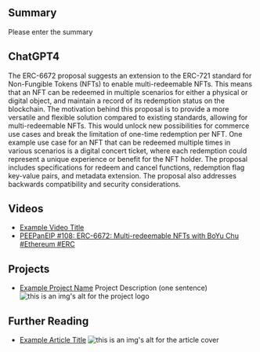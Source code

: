 ## Summary

Please enter the summary

## ChatGPT4

The ERC-6672 proposal suggests an extension to the ERC-721 standard for Non-Fungible Tokens (NFTs) to enable multi-redeemable NFTs. This means that an NFT can be redeemed in multiple scenarios for either a physical or digital object, and maintain a record of its redemption status on the blockchain. The motivation behind this proposal is to provide a more versatile and flexible solution compared to existing standards, allowing for multi-redeemable NFTs. This would unlock new possibilities for commerce use cases and break the limitation of one-time redemption per NFT. One example use case for an NFT that can be redeemed multiple times in various scenarios is a digital concert ticket, where each redemption could represent a unique experience or benefit for the NFT holder. The proposal includes specifications for redeem and cancel functions, redemption flag key-value pairs, and metadata extension. The proposal also addresses backwards compatibility and security considerations.

## Videos

- [Example Video Title](https://www.youtube.com/watch?v=TDGq4aeevgY)
- [PEEPanEIP #108: ERC-6672: Multi-redeemable NFTs with BoYu Chu #Ethereum #ERC](https://www.youtube.com/watch?v=ZToiTpB87nQ&list=PL4cwHXAawZxqu0PKKyMzG_3BJV_xZTi1F&index=5)

## Projects

- [Example Project Name](https://xxxx.xxx/xxxxx) Project Description (one sentence) ![this is an img's alt for the project logo](https://xxxx.xxx/project-logo.xxx)

## Further Reading

- [Example Article Title](https://xxxx.xxx/xxxxx) ![this is an img's alt for the article cover](https://xxxx.xxx/article-cover.xxx)
